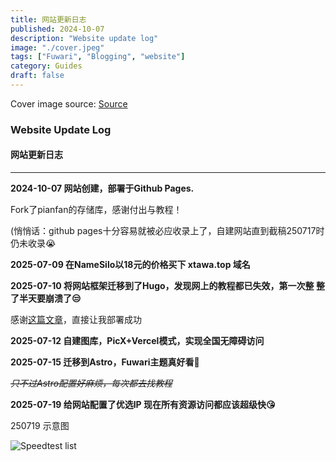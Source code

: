```yaml
---
title: 网站更新日志
published: 2024-10-07
description: "Website update log"
image: "./cover.jpeg"
tags: ["Fuwari", "Blogging", "website"]
category: Guides
draft: false
---
```


Cover image source: [Source](https://image.civitai.com/xG1nkqKTMzGDvpLrqFT7WA/208fc754-890d-4adb-9753-2c963332675d/width=2048/01651-1456859105-(colour_1.5),girl,_Blue,yellow,green,cyan,purple,red,pink,_best,8k,UHD,masterpiece,male%20focus,%201boy,gloves,%20ponytail,%20long%20hair,.jpeg)

### Website Update Log

#### 网站更新日志

-----

**2024-10-07 网站创建，部署于Github Pages.**

Fork了pianfan的存储库，感谢付出与教程！

(悄悄话：github pages十分容易就被必应收录上了，自建网站直到截稿250717时仍未收录😭

**2025-07-09 在NameSilo以18元的价格买下 xtawa.top 域名**

**2025-07-10 将网站框架迁移到了Hugo，发现网上的教程都已失效，第一次整 整了半天要崩溃了😒**

感谢[这篇文章](https://www.hetong-re4per.com/posts/how-bulid-blog-on-github-page/)，直接让我部署成功

**2025-07-12 自建图库，PicX+Vercel模式，实现全国无障碍访问**

**2025-07-15 迁移到Astro，Fuwari主题真好看🥳**

~~*只不过Astro配置好麻烦，每次都去找教程*~~

**2025-07-19 给网站配置了优选IP 现在所有资源访问都应该超级快😘**

250719 示意图

![Speedtest list](https://cdn.xtawa.top/屏幕截图-2025-07-19-101632.32i9audeyq.png)
